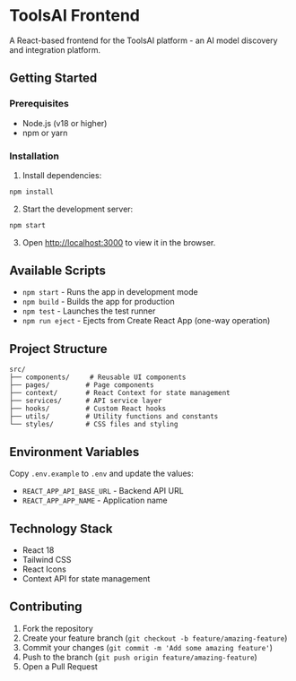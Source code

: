 # ToolsAI Frontend

A React-based frontend for the ToolsAI platform - an AI model discovery and integration platform.

## Getting Started

### Prerequisites

- Node.js (v18 or higher)
- npm or yarn

### Installation

1. Install dependencies:
```bash
npm install
```

2. Start the development server:
```bash
npm start
```

3. Open [http://localhost:3000](http://localhost:3000) to view it in the browser.

## Available Scripts

- `npm start` - Runs the app in development mode
- `npm build` - Builds the app for production
- `npm test` - Launches the test runner
- `npm run eject` - Ejects from Create React App (one-way operation)

## Project Structure

```
src/
├── components/     # Reusable UI components
├── pages/         # Page components
├── context/       # React Context for state management
├── services/      # API service layer
├── hooks/         # Custom React hooks
├── utils/         # Utility functions and constants
└── styles/        # CSS files and styling
```

## Environment Variables

Copy `.env.example` to `.env` and update the values:

- `REACT_APP_API_BASE_URL` - Backend API URL
- `REACT_APP_APP_NAME` - Application name

## Technology Stack

- React 18
- Tailwind CSS
- React Icons
- Context API for state management

## Contributing

1. Fork the repository
2. Create your feature branch (`git checkout -b feature/amazing-feature`)
3. Commit your changes (`git commit -m 'Add some amazing feature'`)
4. Push to the branch (`git push origin feature/amazing-feature`)
5. Open a Pull Request

